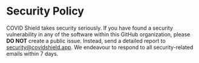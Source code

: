 # Security Policy

COVID Shield takes security seriously. If you have found a security vulnerability
in any of the software within this GitHub organization, please **DO NOT** create
a public issue. Instead, send a detailed report to security@covidshield.app. We endeavour
to respond to all security-related emails within 7 days.
